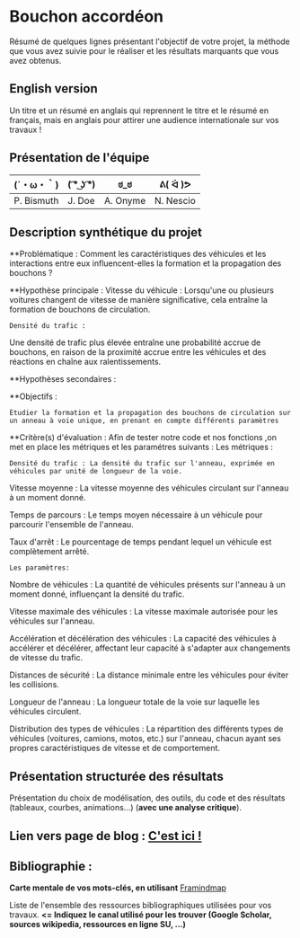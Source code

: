 # Bouchon accordéon

Résumé de quelques lignes présentant l'objectif de votre projet, la méthode que vous avez suivie pour le réaliser et les résultats marquants que vous avez obtenus.

## English version

Un titre et un résumé en anglais qui reprennent le titre et le résumé en français, mais en anglais pour attirer une audience internationale sur vos travaux !

## Présentation de l'équipe

|(´・ω・｀)| ( ͡° ͜ʖ ͡°) | ಠ_ಠ | ᕕ( ᐛ )ᕗ |
|-----|--|--|--|
| P. Bismuth| J. Doe | A. Onyme  | N. Nescio  |


## Description synthétique du projet

**Problématique :
Comment les caractéristiques des véhicules et les interactions entre eux influencent-elles la formation et la propagation des bouchons  ?

**Hypothèse principale :
    Vitesse du véhicule  : 
Lorsqu'une ou plusieurs voitures changent de vitesse de manière significative, cela entraîne la formation de bouchons de circulation.

    Densité du trafic : 
Une densité de trafic plus élevée entraîne une probabilité accrue de bouchons, en raison de la proximité accrue entre les véhicules et des réactions en chaîne aux ralentissements.



**Hypothèses secondaires :

    

**Objectifs :

    Étudier la formation et la propagation des bouchons de circulation sur un anneau à voie unique, en prenant en compte différents paramètres



**Critère(s) d'évaluation :
Afin de tester notre code et nos fonctions ,on met en place les métriques et les paramétres suivants :
      Les métriques :

    Densité du trafic : La densité du trafic sur l'anneau, exprimée en véhicules par unité de longueur de la voie.

Vitesse moyenne : La vitesse moyenne des véhicules circulant sur l'anneau à un moment donné.

Temps de parcours : Le temps moyen nécessaire à un véhicule pour parcourir l'ensemble de l'anneau.

Taux d'arrêt : Le pourcentage de temps pendant lequel un véhicule est complètement arrêté.


    Les paramètres:

Nombre de véhicules : La quantité de véhicules présents sur l'anneau à un moment donné, influençant la densité du trafic.

Vitesse maximale des véhicules : La vitesse maximale autorisée pour les véhicules sur l'anneau.

Accélération et décélération des véhicules : La capacité des véhicules à accélérer et décélérer, affectant leur capacité à s'adapter aux changements de vitesse du trafic.

Distances de sécurité : La distance minimale entre les véhicules pour éviter les collisions.

Longueur de l'anneau : La longueur totale de la voie sur laquelle les véhicules circulent.

Distribution des types de véhicules : La répartition des différents types de véhicules (voitures, camions, motos, etc.) sur l'anneau, chacun ayant ses propres caractéristiques de vitesse et de comportement.



## Présentation structurée des résultats

Présentation du choix de modélisation, des outils, du code et des résultats (tableaux, courbes, animations...) (**avec une analyse critique**).

## Lien vers page de blog : <a href="blog.html"> C'est ici ! </a>

## Bibliographie :

**Carte mentale de vos mots-clés, en utilisant** <a href="https://framindmap.org/mindmaps/index.html">Framindmap </a> 

Liste de l'ensemble des ressources bibliographiques utilisées pour vos travaux. **<= Indiquez le canal utilisé pour les trouver (Google Scholar, sources wikipedia, ressources en ligne SU, ...)**
